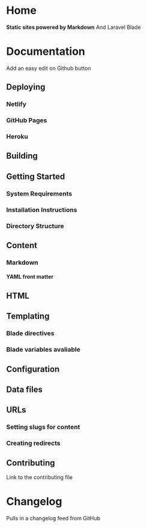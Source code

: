 # Home
**Static sites powered by Markdown**
And Laravel Blade

# Documentation
Add an easy edit on Github button

## Deploying
### Netlify
### GitHub Pages
### Heroku

## Building

## Getting Started
### System Requirements
### Installation Instructions
### Directory Structure

## Content
### Markdown
#### YAML front matter
## HTML

## Templating
### Blade directives
### Blade variables avaliable

## Configuration

## Data files

## URLs
### Setting slugs for content
### Creating redirects

## Contributing
Link to the contributing file

# Changelog
Pulls in a changelog feed from GitHub